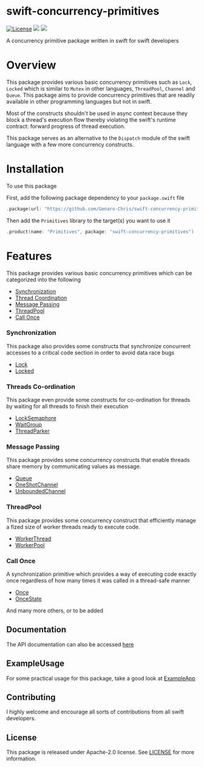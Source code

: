 # swift-concurrency-primitives


[![License](https://img.shields.io/badge/License-Apache_2.0-blue.svg)](https://opensource.org/licenses/Apache-2.0) 
[![](https://img.shields.io/endpoint?url=https%3A%2F%2Fswiftpackageindex.com%2Fapi%2Fpackages%2FGenaro-Chris%2Fswift-concurrency-primitives%2Fbadge%3Ftype%3Dswift-versions)](https://swiftpackageindex.com/Genaro-Chris/swift-concurrency-primitives)
<img src="https://img.shields.io/badge/platforms-macOS%20%7C%20Linux%20%7C%20Windows-lightgrey.svg" />

A concurrency primitive package written in swift for swift developers

# Overview

This package provides various basic concurrency primitives such as `Lock`, `Locked` which is similar to `Mutex` in other languages, `ThreadPool`, `Channel` and `Queue`.
This package aims to provide concurrency primitives that are readily available in other programming languages but not in swift.

Most of the constructs shouldn't be used in async context because they block a thread's execution flow thereby violating the swift's runtime contract: forward progress of thread execution.

This package serves as an alternative to the ``Dispatch`` module of the swift language with a few more concurrency constructs.

# Installation

To use this package

First, add the following package dependency to your `package.swift` file

```swift
.package(url: "https://github.com/Genaro-Chris/swift-concurrency-primitives", branch: "main")
```

Then add the `Primitives` library to the target(s) you want to use it

```swift
.product(name: "Primitives", package: "swift-concurrency-primitives")
```

# Features

This package provides various basic concurrency primitives which can be categorized into the following

- [Synchronization](README.md#synchronization)
- [Thread Coordination](README.md#threads-co-ordination)
- [Message Passing](README.md#message-passing)
- [ThreadPool](README.md#threadpool)
- [Call Once](README.md#call-once)


### Synchronization 

This package also provides some constructs that synchronize concurrent accesses to a critical code section in order to avoid data race bugs

- [Lock](https://swiftpackageindex.com/Genaro-Chris/swift-concurrency-primitives/main/documentation/primitives/lock)
- [Locked](https://swiftpackageindex.com/Genaro-Chris/swift-concurrency-primitives/main/documentation/primitives/locked)
  
### Threads Co-ordination

This package even provide some constructs for co-ordination for threads by waiting for all threads to finish their execution

- [LockSemaphore](https://swiftpackageindex.com/Genaro-Chris/swift-concurrency-primitives/main/documentation/primitives/locksemaphore)
- [WaitGroup](https://swiftpackageindex.com/Genaro-Chris/swift-concurrency-primitives/main/documentation/primitives/waitgroup)
- [ThreadParker](https://swiftpackageindex.com/Genaro-Chris/swift-concurrency-primitives/main/documentation/primitives/threadparker)

### Message Passing 

This package provides some concurrency constructs that enable threads share memory by communicating values as message.

- [Queue](https://swiftpackageindex.com/Genaro-Chris/swift-concurrency-primitives/main/documentation/primitives/queue)
- [OneShotChannel](https://swiftpackageindex.com/Genaro-Chris/swift-concurrency-primitives/main/documentation/primitives/oneshotchannel)
- [UnboundedChannel](https://swiftpackageindex.com/Genaro-Chris/swift-concurrency-primitives/main/documentation/primitives/unboundedchannel)  

### ThreadPool

This package provides some concurrency construct that efficiently manage a fized size of worker threads ready to execute code.

- [WorkerThread](https://swiftpackageindex.com/Genaro-Chris/swift-concurrency-primitives/main/documentation/primitives/workerthread)
- [WorkerPool](https://swiftpackageindex.com/Genaro-Chris/swift-concurrency-primitives/main/documentation/primitives/workerpool)

### Call Once

A synchronization primitive which provides a way of executing code exactly once regardless of how many times it was called in a thread-safe manner

- [Once](https://swiftpackageindex.com/Genaro-Chris/swift-concurrency-primitives/main/documentation/primitives/once)
- [OnceState](https://swiftpackageindex.com/Genaro-Chris/swift-concurrency-primitives/main/documentation/primitives/oncestate)

And many more others, or to be added 

## Documentation

The API documentation can also be accessed [here](https://swiftpackageindex.com/Genaro-Chris/swift-concurrency-primitives/main/documentation)

## ExampleUsage

For some practical usage for this package, take a good look at [ExampleApp](ExampleApp)

## Contributing

I highly welcome and encourage all sorts of contributions from all swift developers.

## License
This package is released under Apache-2.0 license. See [LICENSE](LICENSE.txt) for more information.

